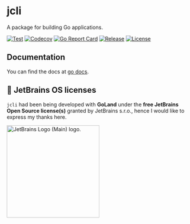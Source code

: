 # jcli

A package for building Go applications.

[![Test](https://github.com/shipengqi/jcli/actions/workflows/test.yaml/badge.svg)](https://github.com/shipengqi/jcli/actions/workflows/test.yaml)
[![Codecov](https://codecov.io/gh/shipengqi/jcli/branch/main/graph/badge.svg)](https://codecov.io/gh/shipengqi/jcli)
[![Go Report Card](https://goreportcard.com/badge/github.com/shipengqi/jcli)](https://goreportcard.com/report/github.com/shipengqi/jcli)
[![Release](https://img.shields.io/github/release/shipengqi/jcli.svg)](https://github.com/shipengqi/jcli/releases)
[![License](https://img.shields.io/github/license/shipengqi/jcli)](https://github.com/shipengqi/jcli/blob/main/LICENSE)

## Documentation

You can find the docs at [go docs](https://pkg.go.dev/github.com/shipengqi/jcli).

## 🔋 JetBrains OS licenses

`jcli` had been being developed with **GoLand** under the **free JetBrains Open Source license(s)** granted by JetBrains s.r.o., hence I would like to express my thanks here.

<a href="https://www.jetbrains.com/?from=jcli" target="_blank"><img src="https://resources.jetbrains.com/storage/products/company/brand/logos/jb_beam.svg" alt="JetBrains Logo (Main) logo." width="250" align="middle"></a>
